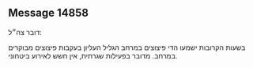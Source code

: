 ## Message 14858

דובר צה״ל:

בשעות הקרובות ישמעו הדי פיצוצים במרחב הגליל העליון בעקבות פיצוצים מבוקרים במרחב.
מדובר בפעילות שגרתית, אין חשש לאירוע ביטחוני.

